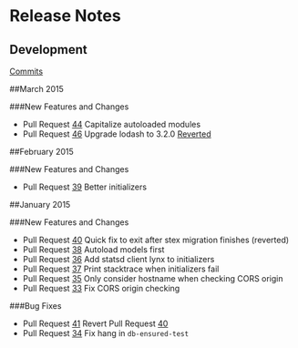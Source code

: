 # Release Notes

## Development

[Commits](https://github.com/stellar/stex/commits/master)

##March 2015

###New Features and Changes

 - Pull Request [44](https://github.com/stellar/stex/pull/44) Capitalize autoloaded modules
 - Pull Request [46](https://github.com/stellar/stex/pull/46) Upgrade lodash to 3.2.0 [Reverted](https://github.com/stellar/stex/commit/310eb69f9b83b8c2aaf49c66fde98d5f16493c05)

##February 2015

###New Features and Changes

 - Pull Request [39](https://github.com/stellar/stex/pull/39) Better initializers

##January 2015

###New Features and Changes

 - Pull Request [40](https://github.com/stellar/stex/pull/40) Quick fix to exit after stex migration finishes (reverted)
 - Pull Request [38](https://github.com/stellar/stex/pull/38) Autoload models first
 - Pull Request [36](https://github.com/stellar/stex/pull/36) Add statsd client lynx to initializers
 - Pull Request [37](https://github.com/stellar/stex/pull/37) Print stacktrace when initializers fail
 - Pull Request [35](https://github.com/stellar/stex/pull/35) Only consider hostname when checking CORS origin
 - Pull Request [33](https://github.com/stellar/stex/pull/33) Fix CORS origin checking
 

###Bug Fixes

 - Pull Request [41](https://github.com/stellar/stex/pull/41) Revert Pull Request [40](https://github.com/stellar/stex/pull/40)
 - Pull Request [34](https://github.com/stellar/stex/pull/34) Fix hang in `db-ensured-test`






